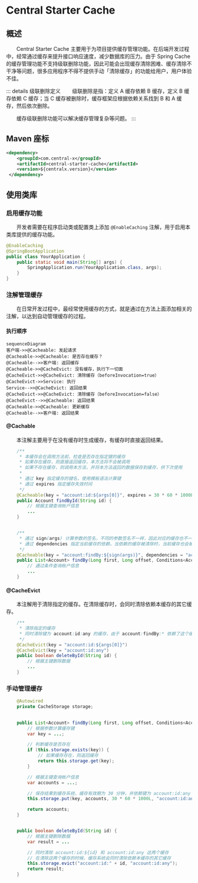 # Central Starter Cache
## 概述
&emsp;&emsp;Central Starter Cache 主要用于为项目提供缓存管理功能。在后端开发过程中，经常通过缓存来提升接口响应速度，减少数据库的压力。由于 Spring Cache 的缓存管理功能不支持级联删除功能，因此可能会出现缓存清除困难、缓存清除不干净等问题，很多应用程序不得不提供手动「清除缓存」的功能给用户，用户体验不佳。

::: details 级联删除定义
&emsp;&emsp;级联删除是指：定义 A 缓存依赖 B 缓存，定义 B 缓存依赖 C 缓存；当 C 缓存被删除时，缓存框架应根据依赖关系找到 B 和 A 缓存，然后依次删除。

&emsp;&emsp;缓存级联删除功能可以解决缓存管理复杂等问题。
:::

## Maven 座标
```xml
<dependency>
    <groupId>com.central-x</groupId>
    <artifactId>central-starter-cache</artifactId>
    <version>${centralx.version}</version>
 </dependency>
```

## 使用类库
### 启用缓存功能
&emsp;&emsp;开发者需要在程序启动类或配置类上添加 `@EnableCaching` 注解，用于启用本类库提供的缓存功能。

```java
@EnableCaching
@SpringBootApplication
public class YourApplication {
    public static void main(String[] args) {
        SpringApplication.run(YourApplication.class, args);
    }
}
```

### 注解管理缓存
&emsp;&emsp;在日常开发过程中，最经常使用缓存的方式，就是通过在方法上面添加相关的注解，以达到自动管理缓存的过程。

#### 执行顺序

```mermaid
sequenceDiagram
客户端->>@Cacheable: 发起请求
@Cacheable->>@Cacheable: 是否存在缓存？
@Cacheable-->>客户端: 返回缓存
@Cacheable->>@CacheEvict: 没有缓存，执行下一切面
@CacheEvict->>@CacheEvict: 清除缓存（beforeInvocation=true）
@CacheEvict->>Service: 执行
Service-->>@CacheEvict: 返回结果
@CacheEvict->>@CacheEvict: 清除缓存（beforeInvocation=false）
@CacheEvict-->>@Cacheable: 返回结果
@Cacheable->>@Cacheable: 更新缓存
@Cacheable-->>客户端: 返回结果
```

#### @Cachable
&emsp;&emsp;本注解主要用于在没有缓存时生成缓存，有缓存时直接返回结果。

```java
    /**
     * 本缓存会在调用方法前，检查是否存在指定键的缓存
     * 如果存在缓存，则直接返回缓存，本方法将不会被调用
     * 如果不存在缓存，则调用本方法，并将本方法返回的数据保存到缓存，供下次使用
     *
     * 通过 key 指定缓存的键名，使用模板语法计算键
     * 通过 expires 指定缓存失效时间
     */
    @Cacheable(key = "account:id:${args[0]}", expires = 30 * 60 * 1000L)
    public Account findById(String id) {
        // 根据主键查询帐户信息
        ...
    }


    /**
     * 通过 sign(args) 计算参数的签名，不同的参数签名不一样，因此对应的缓存也不一样。
     * 通过 dependencies 指定当前缓存的依赖。当依赖的缓存被清除时，当前缓存也会被一起清除。
     */
    @Cacheable(key = "account:findBy:${sign(args)}", dependencies = "account:id:any")
    public List<Account> findBy(Long first, Long offset, Conditions<Account> conditions, Orders<Account> orders) {
        // 通过条件查询帐户信息
        ...
    }
```

#### @CacheEvict
&emsp;&emsp;本注解用于清除指定的缓存。在清除缓存时，会同时清除依赖本缓存的其它缓存。

```java
    /**
     * 清除指定的缓存
     * 同时清除键为 account:id:any 的缓存，由于 account:findBy:* 依赖了这个缓存，因此也会被同时清除
     */
    @CacheEvict(key = "account:id:${args[0]}")
    @CacheEvict(key = "account:id:any")
    public boolean deleteById(String id) {
        // 根据主键删除数据
        ...
    }
```

### 手动管理缓存

```java
    @Autowired
    private CacheStorage storage;

    
    public List<Account> findBy(Long first, Long offset, Conditions<Account> conditions, Orders<Account> orders) {
        // 根据参数计算缓存键
        var key = ...;

        // 判断缓存是否存在
        if (this.storage.exists(key)) {
            // 如果缓存存在，则返回缓存
            return this.storage.get(key);
        }

        // 根据主键查询帐户信息
        var accounts = ...;

        // 保存结果到缓存系统，缓存有效期为 30 分钟，并依赖键为 account:id:any 的缓存
        this.storage.put(key, accounts, 30 * 60 * 1000L, "account:id:any");

        return accounts;
    }


    public boolean deleteById(String id) {
        // 根据主键删除数据
        var result = ...

        // 同时清除 account:id:${id} 和 account:id:any 这两个缓存
        // 在清除这两个缓存的时候，缓存系统会同时清除依赖本缓存的其它缓存
        this.storage.evict("account:id:" + id, "account:id:any");
        return result;
    }

```